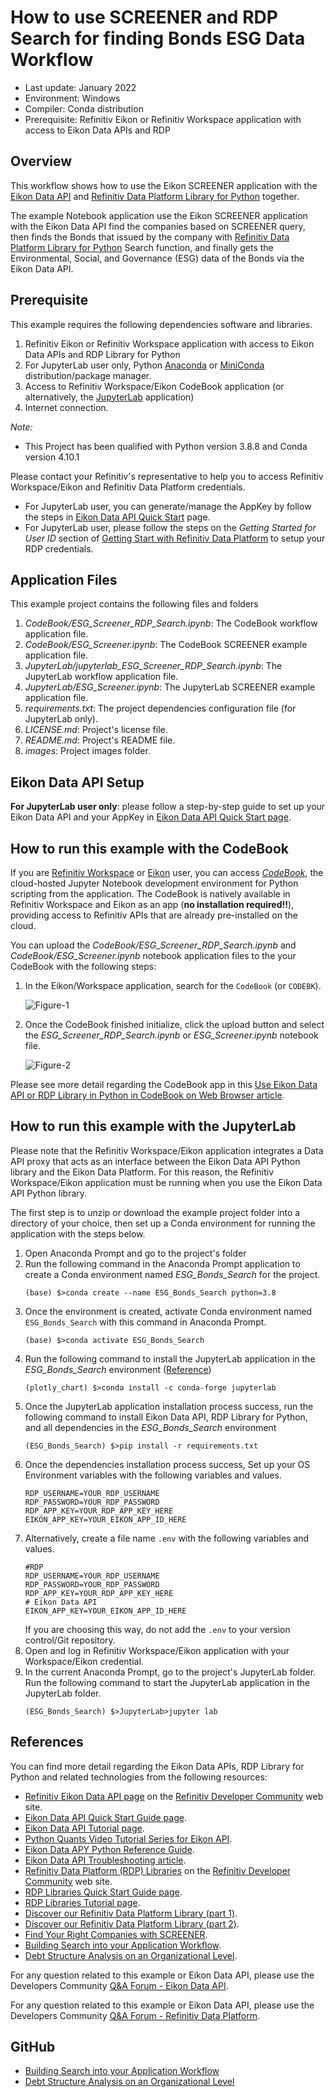 # How to use SCREENER and RDP Search for finding Bonds ESG Data Workflow
- Last update: January 2022
- Environment: Windows 
- Compiler: Conda distribution
- Prerequisite: Refinitiv Eikon or Refinitiv Workspace application with access to Eikon Data APIs and RDP


## <a id="overview"></a>Overview
This workflow shows how to use the Eikon SCREENER application with the [Eikon Data API](https://developers.refinitiv.com/en/api-catalog/eikon/eikon-data-api) and [Refinitiv Data Platform Library for Python](https://developers.refinitiv.com/en/api-catalog/refinitiv-data-platform/refinitiv-data-platform-libraries) together.


The example Notebook application use the Eikon SCREENER application with the Eikon Data API find the companies based on SCREENER query, then finds the Bonds that issued by the company with [Refinitiv Data Platform Library for Python](https://developers.refinitiv.com/en/api-catalog/refinitiv-data-platform/refinitiv-data-platform-libraries) Search function, and finally gets the Environmental, Social, and Governance (ESG) data of the Bonds via the Eikon Data API.

## <a id="prerequisite"></a>Prerequisite
This example requires the following dependencies software and libraries.
1. Refinitiv Eikon or Refinitiv Workspace application with access to Eikon Data APIs and RDP Library for Python
2. For JupyterLab user only, Python [Anaconda](https://www.anaconda.com/distribution/) or [MiniConda](https://docs.conda.io/en/latest/miniconda.html) distribution/package manager.
3. Access to Refinitiv Workspace/Eikon CodeBook application (or alternatively, the [JupyterLab](https://jupyterlab.readthedocs.io/en/stable/getting_started/installation.html) application)
4. Internet connection.

*Note:* 
- This Project has been qualified with Python version 3.8.8 and Conda version 4.10.1

Please contact your Refinitiv's representative to help you to access Refinitiv Workspace/Eikon and Refinitiv Data Platform credentials. 
* For JupyterLab user, you can generate/manage the AppKey by follow the steps in [Eikon Data API Quick Start](https://developers.refinitiv.com/en/api-catalog/eikon/eikon-data-api/quick-start) page.
* For JupyterLab user, please follow the steps on the *Getting Started for User ID* section of [Getting Start with Refinitiv Data Platform](https://developers.refinitiv.com/en/article-catalog/article/getting-start-with-refinitiv-data-platform) to setup your RDP credentials. 

## <a id="application_files"></a>Application Files
This example project contains the following files and folders
1. *CodeBook/ESG_Screener_RDP_Search.ipynb*: The CodeBook workflow application file.
2. *CodeBook/ESG_Screener.ipynb*: The CodeBook SCREENER example application file.
3. *JupyterLab/jupyterlab_ESG_Screener_RDP_Search.ipynb*: The JupyterLab workflow application file.
4. *JupyterLab/ESG_Screener.ipynb*: The JupyterLab SCREENER example application file.
5. *requirements.txt*: The project dependencies configuration file (for JupyterLab only).
6. *LICENSE.md*: Project's license file.
7. *README.md*: Project's README file.
8. *images*: Project images folder.

## <a id="eikon_setup"></a>Eikon Data API Setup

**For JupyterLab user only**: please follow a step-by-step guide to set up your Eikon Data API and your AppKey in [Eikon Data API Quick Start page](https://developers.refinitiv.com/en/api-catalog/eikon/eikon-data-api/quick-start). 

## <a id="running_codebook"></a>How to run this example with the CodeBook

If you are [Refinitiv Workspace](https://www.refinitiv.com/en/products/refinitiv-workspace) or [Eikon](https://www.refinitiv.com/en/products/eikon-trading-software) user, you can access [*CodeBook*](https://www.refinitiv.com/en/products/codebook), the cloud-hosted Jupyter Notebook development environment for Python scripting from the application. The CodeBook is natively available in Refinitiv Workspace and Eikon as an app (**no installation required!!**), providing access to Refinitiv APIs that are already pre-installed on the cloud.

You can upload the *CodeBook/ESG_Screener_RDP_Search.ipynb* and *CodeBook/ESG_Screener.ipynb* notebook application files to the your CodeBook with the following steps:

1. In the Eikon/Workspace application, search for the ```CodeBook``` (or ```CODEBK```).

    ![Figure-1](images/codebook_1.png "CodeBook application")
2. Once the CodeBook finished initialize, click the upload button and select the *ESG_Screener_RDP_Search.ipynb* or *ESG_Screener.ipynb* notebook file.

    ![Figure-2](images/codebook_2.png "Uploading files")

Please see more detail regarding the CodeBook app in this [Use Eikon Data API or RDP Library in Python in CodeBook on Web Browser article](https://developers.refinitiv.com/en/article-catalog/article/use-eikon-data-api-or-rdp-library-python-codebook-web-browser).

## <a id="running_jupyterlab"></a>How to run this example with the JupyterLab

Please note that the Refinitiv Workspace/Eikon application integrates a Data API proxy that acts as an interface between the Eikon Data API Python library and the Eikon Data Platform. For this reason, the Refinitiv Workspace/Eikon application must be running when you use the Eikon Data API Python library.

The first step is to unzip or download the example project folder into a directory of your choice, then set up a Conda environment for running the application with the steps below.

1. Open Anaconda Prompt and go to the project's folder
2. Run the following command in the Anaconda Prompt application to create a Conda environment named *ESG_Bonds_Search* for the project.
    ```
    (base) $>conda create --name ESG_Bonds_Search python=3.8
    ```
3. Once the environment is created, activate Conda environment named ```ESG_Bonds_Search``` with this command in Anaconda Prompt.
    ```
    (base) $>conda activate ESG_Bonds_Search
    ```
4. Run the following command to install the JupyterLab application in the *ESG_Bonds_Search* environment ([Reference](https://jupyterlab.readthedocs.io/en/stable/getting_started/installation.html))
    ```
    (plotly_chart) $>conda install -c conda-forge jupyterlab
    ```
5. Once the JupyterLab application installation process success, run the following command to install Eikon Data API, RDP Library for Python, and all dependencies in the *ESG_Bonds_Search* environment
    ```
    (ESG_Bonds_Search) $>pip install -r requirements.txt
    ```
6. Once the dependencies installation process success, Set up your OS Environment variables with the following variables and values.
    ```
    RDP_USERNAME=YOUR_RDP_USERNAME
    RDP_PASSWORD=YOUR_RDP_PASSWORD
    RDP_APP_KEY=YOUR_RDP_APP_KEY_HERE
    EIKON_APP_KEY=YOUR_EIKON_APP_ID_HERE
    ```
7. Alternatively, create a file name ```.env``` with the following variables and values.
    ```
    #RDP
    RDP_USERNAME=YOUR_RDP_USERNAME
    RDP_PASSWORD=YOUR_RDP_PASSWORD
    RDP_APP_KEY=YOUR_RDP_APP_KEY_HERE
    # Eikon Data API
    EIKON_APP_KEY=YOUR_EIKON_APP_ID_HERE
    ```
    If you are choosing this way, do not add the ```.env``` to your version control/Git repository.
7. Open and log in Refinitiv Workspace/Eikon application with your Workspace/Eikon credential.
8. In the current Anaconda Prompt, go to the project's JupyterLab folder. Run the following command to start the JupyterLab application in the JupyterLab folder.
    ```
    (ESG_Bonds_Search) $>JupyterLab>jupyter lab
    ```


## <a id="references"></a>References

You can find more detail regarding the Eikon Data APIs, RDP Library for Python and related technologies from the following resources:
* [Refinitiv Eikon Data API page](https://developers.refinitiv.com/en/api-catalog/eikon/eikon-data-api) on the [Refinitiv Developer Community](https://developers.refinitiv.com/) web site.
* [Eikon Data API Quick Start Guide page](https://developers.refinitiv.com/en/api-catalog/eikon/eikon-data-api/quick-start).
* [Eikon Data API Tutorial page](https://developers.refinitiv.com/en/api-catalog/eikon/eikon-data-api/tutorials).
* [Python Quants Video Tutorial Series for Eikon API](https://community.developers.refinitiv.com/questions/37865/announcement-new-python-quants-video-tutorial-seri.html).
* [Eikon Data APY Python Reference Guide](https://developers.refinitiv.com/en/api-catalog/eikon/eikon-data-api/documentation#eikon-data-ap-is-for-python-reference-guide).
* [Eikon Data API Troubleshooting article](https://developers.refinitiv.com/en/article-catalog/article/eikon-data-api-python-troubleshooting-refinitiv).
* [Refinitiv Data Platform (RDP) Libraries](https://developers.refinitiv.com/en/api-catalog/refinitiv-data-platform/refinitiv-data-platform-libraries) on the [Refinitiv Developer Community](https://developers.refinitiv.com/) web site.
* [RDP Libraries Quick Start Guide page](https://developers.refinitiv.com/en/api-catalog/refinitiv-data-platform/refinitiv-data-platform-libraries/quick-start).
* [RDP Libraries Tutorial page](https://developers.refinitiv.com/en/api-catalog/refinitiv-data-platform/refinitiv-data-platform-libraries/tutorials).
* [Discover our Refinitiv Data Platform Library (part 1)](https://developers.refinitiv.com/en/article-catalog/article/discover-our-refinitiv-data-platform-library-part-1).
* [Discover our Refinitiv Data Platform Library (part 2)](https://developers.refinitiv.com/en/article-catalog/article/discover-our-refinitiv-data-platform-library-part-2).
* [Find Your Right Companies with SCREENER](https://developers.refinitiv.com/en/article-catalog/article/find-your-right-companies-with-screener-eikon-data-apis-python).
* [Building Search into your Application Workflow](https://developers.refinitiv.com/en/article-catalog/article/building-search-into-your-application-workflow).
* [Debt Structure Analysis on an Organizational Level](https://developers.refinitiv.com/en/article-catalog/article/debt-structure-analysis-on-an-organizational-level).

For any question related to this example or Eikon Data API, please use the Developers Community [Q&A Forum - Eikon Data API](https://community.developers.refinitiv.com/spaces/92/eikon-scripting-apis.html).

For any question related to this example or Eikon Data API, please use the Developers Community [Q&A Forum - Refinitiv Data Platform](https://community.developers.refinitiv.com/spaces/231/index.html).


## <a id="github"><a>GitHub
    
- [Building Search into your Application Workflow](https://github.com/Refinitiv-API-Samples/Article.RDPLibrary.Python.Search)
- [Debt Structure Analysis on an Organizational Level](https://github.com/Refinitiv-API-Samples/Article.RDPLibrary.Python.DebtStructure) 
